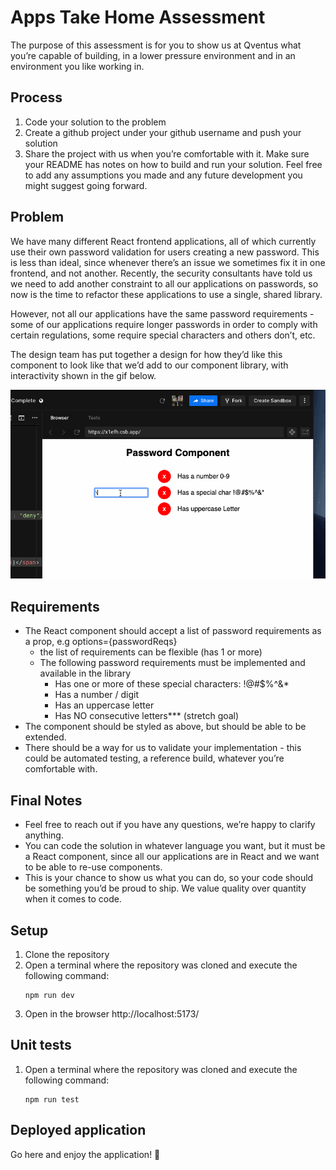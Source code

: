 # Apps Take Home Assessment

The purpose of this assessment is for you to show us at Qventus what you’re capable of building, in a lower pressure environment and in an environment you like working in.

## Process

1. Code your solution to the problem
2. Create a github project under your github username and push your solution
3. Share the project with us when you’re comfortable with it. Make sure your README has notes on how to build and run your solution. Feel free to add any assumptions you made and any future development you might suggest going forward.

## Problem

We have many different React frontend applications, all of which currently use their own password validation for users creating a new password. This is less than ideal, since whenever there’s an issue we sometimes fix it in one frontend, and not another. Recently, the security consultants have told us we need to add another constraint to all our applications on passwords, so now is the time to refactor these applications to use a single, shared library.

However, not all our applications have the same password requirements - some of our applications require longer passwords in order to comply with certain regulations, some require special characters and others don’t, etc.

The design team has put together a design for how they’d like this component to look like that we’d add to our component library, with interactivity shown in the gif below.

![demo-password](src/assets/demo-password.gif)

## Requirements

- The React component should accept a list of password requirements as a prop, e.g options={passwordReqs}
    - the list of requirements can be flexible (has 1 or more)
    - The following password requirements must be implemented and available in the library
        - Has one or more of these special characters: !@#$%^&\*
        - Has a number / digit
        - Has an uppercase letter
        - Has NO consecutive letters\*\*\* (stretch goal)
- The component should be styled as above, but should be able to be extended.
- There should be a way for us to validate your implementation - this could be automated testing, a reference build, whatever you’re comfortable with.

## Final Notes

- Feel free to reach out if you have any questions, we’re happy to clarify anything.
- You can code the solution in whatever language you want, but it must be a React component, since all our applications are in React and we want to be able to re-use components.
- This is your chance to show us what you can do, so your code should be something you’d be proud to ship. We value quality over quantity when it comes to code.

## Setup

1. Clone the repository
2. Open a terminal where the repository was cloned and execute the following command:
    ```
    npm run dev
    ```
3. Open in the browser http://localhost:5173/

## Unit tests

1. Open a terminal where the repository was cloned and execute the following command:
    ```
    npm run test
    ```

## Deployed application

Go here and enjoy the application! 🙂
